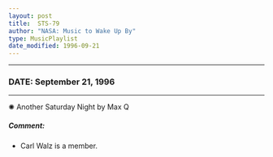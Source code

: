 ```yaml
---
layout: post
title:  STS-79
author: "NASA: Music to Wake Up By"
type: MusicPlaylist
date_modified: 1996-09-21
---
```


----
### DATE: September 21, 1996
----
✺ Another Saturday Night by Max Q

##### Comment:
* Carl Walz is a member.
